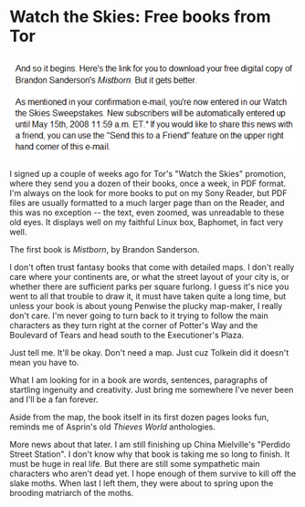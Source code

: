 # Watch the Skies: Free books from Tor

![tor.gif](../uploads/2008/02/tor.gif)

I signed up a couple of weeks ago for Tor's "Watch the Skies" promotion, where they send you a dozen of their books, once a week, in PDF format. I'm always on the look for more books to put on my Sony Reader, but PDF files are usually formatted to a much larger page than on the Reader, and this was no exception -- the text, even zoomed, was unreadable to these old eyes. It displays well on my faithful Linux box, Baphomet, in fact very well.

The first book is *Mistborn*, by Brandon Sanderson.

I don't often trust fantasy books that come with detailed maps. I don't really care where your continents are, or what the street layout of your city is, or whether there are sufficient parks per square furlong. I guess it's nice you went to all that trouble to draw it, it must have taken quite a long time, but unless your book is about young Penwise the plucky map-maker, I really don't care. I'm never going to turn back to it trying to follow the main characters as they turn right at the corner of Potter's Way and the Boulevard of Tears and head south to the Executioner's Plaza.

Just tell me. It'll be okay. Don't need a map. Just cuz Tolkein did it doesn't mean you have to.

What I am looking for in a book are words, sentences, paragraphs of startling ingenuity and creativity. Just bring me somewhere I've never been and I'll be a fan forever.

Aside from the map, the book itself in its first dozen pages looks fun, reminds me of Asprin's old *Thieves World* anthologies.

More news about that later. I am still finishing up China Mielville's "Perdido Street Station". I don't know why that book is taking me so long to finish. It must be huge in real life. But there are still some sympathetic main characters who aren't dead yet. I hope enough of them survive to kill off the slake moths. When last I left them, they were about to spring upon the brooding matriarch of the moths.

